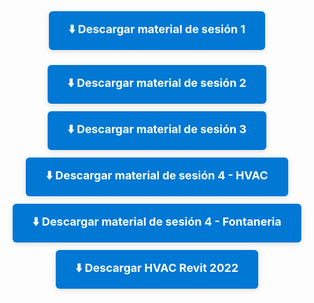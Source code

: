 <div style="text-align:center; margin: 32px 0;">
  <a href="https://1drv.ms/u/c/6a093b703caad82e/EYvvtSXcIphCn4awCzJpgmsBs6_oEW0qQ6XTimmnfBkfkg?e=gk8AWF" target="_blank" style="display:inline-block; padding:16px 32px; background:#0078d4; color:white; font-size:18px; border-radius:6px; text-decoration:none; font-weight:bold; box-shadow:0 2px 8px #0002; margin-bottom: 12px;">
    ⬇️ Descargar material de sesión 1
  </a>
  <a href="https://1drv.ms/u/c/6a093b703caad82e/EZ1546ryp3dLss192vy7wU8B7FIF8urG6nYvmlu8T0uX1Q?e=8L5Dq1" target="_blank" style="display:inline-block; padding:16px 32px; background:#0078d4; color:white; font-size:18px; border-radius:6px; text-decoration:none; font-weight:bold; box-shadow:0 2px 8px #0002; margin-top: 12px;">
    ⬇️ Descargar material de sesión 2
  </a>
  <a href="https://1drv.ms/u/c/6a093b703caad82e/EbsbYzPkOdtNrBU14DdoPBIBa6eVQXNbsDfxwL2GLSfhrA?e=AzB1cM" target="_blank" style="display:inline-block; padding:16px 32px; background:#0078d4; color:white; font-size:18px; border-radius:6px; text-decoration:none; font-weight:bold; box-shadow:0 2px 8px #0002; margin-top: 12px;">
    ⬇️ Descargar material de sesión 3
  </a>
  <a href="https://1drv.ms/u/c/6a093b703caad82e/EWnMuHRbCzZAryGou47lvZcBCy7CtG3TDPIozzSHkw7ZaQ?e=YNrhtY" target="_blank" style="display:inline-block; padding:16px 32px; background:#0078d4; color:white; font-size:18px; border-radius:6px; text-decoration:none; font-weight:bold; box-shadow:0 2px 8px #0002; margin-top: 12px;">
    ⬇️ Descargar material de sesión 4 - HVAC
  </a>
  <a href="https://1drv.ms/u/c/6a093b703caad82e/ESPM9bE5t7FMo7W8ckGoYQ4BwLUgouozmWIkpHS1Edqk0Q?e=7c3Tia" target="_blank" style="display:inline-block; padding:16px 32px; background:#0078d4; color:white; font-size:18px; border-radius:6px; text-decoration:none; font-weight:bold; box-shadow:0 2px 8px #0002; margin-top: 12px;">
    ⬇️ Descargar material de sesión 4 - Fontaneria
  </a>
  <a href="https://1drv.ms/u/c/6a093b703caad82e/EX_EJel2lolHn9k9fZIrAfwB2dOHNTx08TH58Cl-fTZkMg?e=qdV4nv" target="_blank" style="display:inline-block; padding:16px 32px; background:#0078d4; color:white; font-size:18px; border-radius:6px; text-decoration:none; font-weight:bold; box-shadow:0 2px 8px #0002; margin-top: 12px;">
    ⬇️ Descargar HVAC Revit 2022
  </a>
</div>


